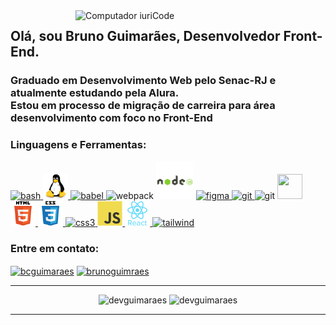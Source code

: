 <img src="https://raw.githubusercontent.com/MicaelliMedeiros/micaellimedeiros/master/image/computer-illustration.png" min-width="400px" max-width="400px" width="400px" align="right" alt="Computador iuriCode">

<h2 align="left"> 
 Olá, sou Bruno Guimarães, Desenvolvedor Front-End.
</h2>
<h3>Graduado em Desenvolvimento Web pelo Senac-RJ e atualmente estudando pela Alura.</br>
Estou em processo de migração de carreira para área desenvolvimento com foco no Front-End</h3>


<h3 align="left">Linguagens e Ferramentas:</h3>
<p align="left"> 
   <a href="https://www.gnu.org/software/bash/" target="_blank" rel="noreferrer"> 
    <img src="https://www.vectorlogo.zone/logos/gnu_bash/gnu_bash-icon.svg" alt="bash" width="40" height="40"/> 
    <a href="https://www.linux.org/" target="_blank" rel="noreferrer"> 
     <img src="https://raw.githubusercontent.com/devicons/devicon/master/icons/linux/linux-original.svg" alt="linux" width="40" height="40"/> 
    </a>  
    <a href="https://babeljs.io/" target="_blank" rel="noreferrer"> 
     <img src="https://www.vectorlogo.zone/logos/babeljs/babeljs-icon.svg" alt="babel" width="40" height="40"/> 
    </a> <a href="https://webpack.js.org" target="_blank" rel="noreferrer">
    <a>
     <img src="https://www.vectorlogo.zone/logos/js_webpack/js_webpack-icon.svg" alt="webpack" width="40" height="40"/> 
    </a> <a href="https://nodejs.org" target="_blank" rel="noreferrer"> 
    <a>
     <img src="https://raw.githubusercontent.com/devicons/devicon/master/icons/nodejs/nodejs-original-wordmark.svg" alt="nodejs" width="60" height="60"/>
    </a>    
    <a href="https://www.figma.com/" target="_blank" rel="noreferrer"> 
     <img src="https://www.vectorlogo.zone/logos/figma/figma-icon.svg" alt="figma" width="40" height="40"/> 
    </a> 
    <a href="https://git-scm.com/" target="_blank" rel="noreferrer"> 
     <img src="https://www.vectorlogo.zone/logos/git-scm/git-scm-icon.svg" alt="git" width="40" height="40"/> 
    </a>
    <a>
     <img src="https://www.vectorlogo.zone/logos/github/github-tile.svg" alt="git" width="40" height="40"/>  
    </a> 
    <a>
     <img src="https://www.vectorlogo.zone/logos/jestjsio/jestjsio-icon.svg" width="40" height="40"/> 
    </a>  
    <a href="https://www.w3.org/html/" target="_blank" rel="noreferrer"> 
    <img src="https://raw.githubusercontent.com/devicons/devicon/master/icons/html5/html5-original-wordmark.svg" alt="html5" width="40" height="40"/> 
    </a> 
    <a href="https://www.w3schools.com/css/" target="_blank" rel="noreferrer"> 
     <img src="https://raw.githubusercontent.com/devicons/devicon/master/icons/css3/css3-original-wordmark.svg" alt="css3" width="40" height="40"/> 
    </a>  
    <a href="https://www.w3schools.com/css/" target="_blank" rel="noreferrer"> 
     <img src="https://www.vectorlogo.zone/logos/sass-lang/sass-lang-ar21.svg" alt="css3" width="40" height="40"/> 
    </a> 
    <a href="https://developer.mozilla.org/en-US/docs/Web/JavaScript" target="_blank" rel="noreferrer"> 
     <img src="https://raw.githubusercontent.com/devicons/devicon/master/icons/javascript/javascript-original.svg" alt="javascript" width="40" height="40"/> 
    </a>  
    <a href="https://reactjs.org/" target="_blank" rel="noreferrer"> 
     <img src="https://raw.githubusercontent.com/devicons/devicon/master/icons/react/react-original-wordmark.svg" alt="react" width="40" height="40"/> 
    </a> 
    <a href="https://tailwindcss.com/" target="_blank" rel="noreferrer"> 
     <img src="https://www.vectorlogo.zone/logos/tailwindcss/tailwindcss-icon.svg" alt="tailwind" width="40" height="40"/> 
    </a> 
  </p>
 
 


<h3 align="left">Entre em contato:</h3>
<p align="left">
<a href="https://linkedin.com/in/bcguimaraes" target="blank"><img align="center" src="https://raw.githubusercontent.com/rahuldkjain/github-profile-readme-generator/master/src/images/icons/Social/linked-in-alt.svg" alt="bcguimaraes" height="40" width="40" /></a>
<a href="https://instagram.com/brunoguimraes" target="blank"><img align="center" src="https://raw.githubusercontent.com/rahuldkjain/github-profile-readme-generator/master/src/images/icons/Social/instagram.svg" alt="brunoguimraes" height="40" width="40" /></a>
</p>

 ---
<div align="center" >
   <img height="150rem" src="https://github-readme-stats.vercel.app/api/top-langs?username=devguimaraes&show_icons=true&locale=en&layout=compact&theme=dark"     alt="devguimaraes" />
   <img height="150rem" src="https://github-readme-stats.vercel.app/api?username=devguimaraes&show_icons=true&theme=dark" alt="devguimaraes" 
 </div>
 
 ---
